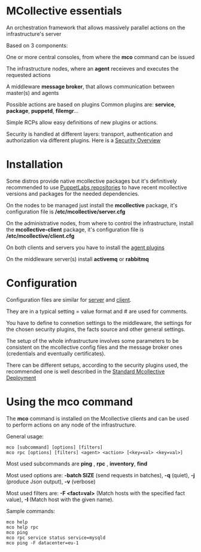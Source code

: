 # MCollective essentials

An orchestration framework that allows massively parallel actions on the infrastructure's server

Based on 3 components:

  One or more central consoles, from where the **mco** command can be issued

  The infrastructure nodes, where an **agent** receieves and executes the requested actions

  A middleware **message broker**, that allows communication between master(s) and agents


Possible actions are based on plugins
Common plugins are: **service**, **package**, **puppetd**, **filemgr**...

Simple RCPs allow easy definitions of new plugins or actions.

Security is handled at different layers: transport, authentication and authorization via different plugins. Here is a [Security Overview](http://docs.puppetlabs.com/mcollective/security.html)
  
# Installation

Some distros provide native mcollective packages but it's definitively recommended to use [PuppetLabs repositories](http://docs.puppetlabs.com/guides/puppetlabs_package_repositories.html) to have recent mcollective versions and packages for the needed dependencies.

  On the nodes to be managed just install the **mcollective** package, it's configuration file is **/etc/mcollective/server.cfg**

  On the administrative nodes, from where to control the infrastructure, install the **mcollective-client** package, it's configuration file is **/etc/mcollective/client.cfg**

  On both clients and servers you have to install the [agent plugins](http://docs.puppetlabs.com/mcollective/deploy/plugins.html)
  
  On the middleware server(s) install **activemq** or **rabbitmq**

# Configuration

Configuration files are similar for [server](http://docs.puppetlabs.com/mcollective/configure/server.html) and [client](http://docs.puppetlabs.com/mcollective/configure/client.html).

They are in a typical setting = value format and # are used for comments.

You have to define to connetion settings to the middleware, the settings for the chosen security plugins, the facts source and other general settings.

The setup of the whole infrastructure involves some parameters to be consistent on the mcollective config files and the message broker ones (credentials and eventually certificates).

There can be different setups, according to the security plugins used, the recommended one is well described in the [Standard Mcollective Deployment](http://docs.puppetlabs.com/mcollective/deploy/standard.html)


# Using the mco command

The **mco** command is installed on the Mcollective clients and can be used to perform actions on any node of the infrastructure.

General usage:

    mco [subcommand] [options] [filters]
    mco rpc [options] [filters] <agent> <action> [<key=val> <key=val>]

Most used subcommands are **ping** , **rpc** , **inventory**, **find**

Most used options are: **-batch SIZE** (send requests in batches), **-q** (quiet), **-j** (produce Json output),  **-v** (verbose)

Most used filters are: **-F <fact=val>** (Match hosts with the specified fact value), **-I <name>** (Match host with the given name).

Sample commands:

    mco help
    mco help rpc
    mco ping
    mco rpc service status service=mysqld
    mco ping -F datacenter=eu-1
